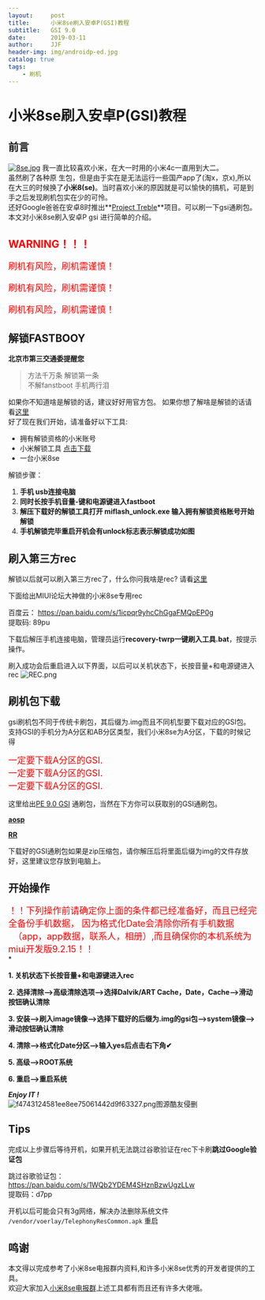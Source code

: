 ```yaml
---
layout:     post
title:      小米8se刷入安卓P(GSI)教程
subtitle:   GSI 9.0
date:       2019-03-11
author:     JJF
header-img: img/androidp-ed.jpg
catalog: true
tags:
    - 刷机
---
```


<style>
.warning{color:red;font-size:18px;}
</style>
# 小米8se刷入安卓P(GSI)教程

## 前言
[![8se.jpg](https://i.postimg.cc/Gm2ZCxW9/8se.jpg)](https://postimg.cc/crpD7w4N)
我一直比较喜欢小米，在大一时用的小米4c一直用到大二。  
虽然刷了各种原 生包，但是由于实在是无法运行一些国产app了(淘x，京x),所以在大三的时候换了**小米8(se)**。当时喜欢小米的原因就是可以愉快的搞机，可是到手之后发现刷机包实在少的可怜。  
还好Google爸爸在安卓8时推出**[Project Treble](https://zhuanlan.zhihu.com/p/31476549)**项目。可以刷一下gsi通刷包。本文对小米8se刷入安卓P gsi 进行简单的介绍。



## <font color="red">WARNING！！！</font>
<div class="warning">
刷机有风险，刷机需谨慎！<br>

刷机有风险，刷机需谨慎！<br>

刷机有风险，刷机需谨慎！<br>
</div>

## 解锁FASTBOOY
**北京市第三交通委提醒您**
>方法千万条 解锁第一条<br>
不解fanstboot 手机两行泪

如果你不知道啥是解锁的话，建议好好用官方包。
如果你想了解啥是解锁的话请看[这里](https://blog.csdn.net/my_xxh/article/details/51638085)  
好了现在我们开始，请准备好以下工具:

 * 拥有解锁资格的小米账号
 * 小米解锁工具 [点击下载](http://miuirom.xiaomi.com/rom/u1106245679/3.3.1212.33/miflash_unlock-3.3.1212.33.zip)
 * 一台小米8se



解锁步骤：

1. **手机 usb连接电脑**
2. **同时长按手机音量-键和电源键进入fastboot**
3. **解压下载好的解锁工具打开 miflash_unlock.exe 输入拥有解锁资格账号开始解锁**
4. **手机解锁完毕重启开机会有unlock标志表示解锁成功如图**

## 刷入第三方rec
解锁以后就可以刷入第三方rec了，什么你问我啥是rec?
请看[这里](https://baike.baidu.com/item/Recovery/9995978)

下面给出MIUI论坛大神做的小米8se专用rec

百度云： <https://pan.baidu.com/s/1icpqr9yhcChGgaFMQpEP0g>  
提取码: 89pu

下载后解压手机连接电脑，管理员运行**recovery-twrp一键刷入工具.bat**，按提示操作。  

刷入成功会后重启进入以下界面，以后可以关机状态下，长按音量+和电源键进入rec
![REC.png](https://i.loli.net/2019/03/11/5c8627219a823.png)


## 刷机包下载
gsi刷机包不同于传统卡刷包，其后缀为.img而且不同机型要下载对应的GSI包。支持GSI的手机分为A分区和AB分区类型，我们小米8se为A分区，下载的时候记得  
<div class="warning">
一定要下载A分区的GSI.<br>
一定要下载A分区的GSI.<br>
一定要下载A分区的GSI.
</div>

这里给出[PE 9.0 GSI](https://github.com/EnesSastim/Downloads/releases/download/PE-A-2019-02-08/PixelExperienceP-arm64-aonly.zip
) 通刷包，当然在下方你可以获取别的GSI通刷包。

**[aosp](https://github.com/phhusson/treble_experimentations/releases)**

**[RR](https://get.resurrectionremix.com/?dir=gsi)**

下载好的GSI通刷包如果是zip压缩包，请你解压后将里面后缀为img的文件存放好，这里建议您存放到电脑上。

## 开始操作
<div class="warning">！！下列操作前请确定你上面的条件都已经准备好，而且已经完全备份手机数据，&nbsp;因为格式化Date会清除你所有手机数据 &nbsp;&nbsp;（app，app数据，联系人，相册）,而且确保你的本机系统为 miui开发版9.2.15！！</div>*

**1. 关机状态下长按音量+和电源键进入rec**

**2. 选择清除-->高级清除选项-->选择Dalvik/ART Cache，Date，Cache-->滑动按钮确认清除**

**3. 安装-->刷入image镜像-->选择下载好的后缀为.img的gsi包-->system镜像-->滑动按钮确认清除**

**4. 清除-->格式化Date分区-->输入yes后点击右下角✔**

**5. 高级-->ROOT系统**

**6. 重启-->重启系统**  

***Enjoy IT !***  
![f4743124581ee8ee75061442d9f63327.png](https://i.loli.net/2019/03/11/5c861d82b4bc1.png)图源酷友侵删

## Tips
  
完成以上步骤后等待开机，如果开机无法跳过谷歌验证在rec下卡刷**跳过Google验证包**  

跳过谷歌验证包：  
<https://pan.baidu.com/s/1WQb2YDEM4SHznBzwUgzLLw>  
提取码：d7pp


开机以后可能会只有3g网络，解决办法删除系统文件  
`/vendor/voerlay/TelephonyResCommon.apk` 重启
## 鸣谢
本文得以完成参考了小米8se电报群内资料,和许多小米8se优秀的开发者提供的工具。  
欢迎大家加入[小米8se电报群](https://t.me/Xiaomi8SE)上述工具都有而且还有许多大佬哦。
